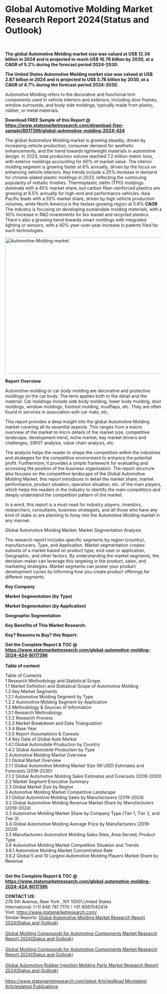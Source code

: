 <h1>Global Automotive Molding Market Research Report 2024(Status and Outlook)</h1><br/><p><strong>The global Automotive Molding market size was valued at US$ 12.34 billion in 2024 and is projected to reach US$ 16.78 billion by 2030, at a <strong>CAGR</strong> of 5.2% during the forecast period 2024-2030.</strong></p><p><strong>The United States Automotive Molding market size was valued at US$ 2.87 billion in 2024 and is projected to US$ 3.78 billion by 2030, at a <strong>CAGR</strong> of 4.7% during the forecast period 2024-2030.</strong></p><p>Automotive Molding refers to the decorative and functional trim components used in vehicle interiors and exteriors, including door frames, window surrounds, and body side moldings, typically made from plastic, rubber, or metal materials.</p><p><strong>Download FREE Sample of this Report @ <a href="https://www.statsmarketresearch.com/download-free-sample/8017396/global-automotive-molding-2024-424">https://www.statsmarketresearch.com/download-free-sample/8017396/global-automotive-molding-2024-424</a></strong></p><p>The global Automotive Molding market is growing steadily, driven by increasing vehicle production, consumer demand for aesthetic enhancements, and the trend towards lightweight materials in automotive design. In 2023, total production volume reached 7.2 million metric tons, with exterior moldings accounting for 60% of market value. The interior molding segment is growing faster at 6% annually, driven by the focus on enhancing vehicle interiors. Key trends include a 25% increase in demand for chrome-plated plastic moldings in 2023, reflecting the continuing popularity of metallic finishes. Thermoplastic olefin (TPO) moldings dominate with a 45% market share, but carbon fiber-reinforced plastics are growing at 8.5% annually for high-end and performance vehicles. Asia Pacific leads with a 55% market share, driven by high vehicle production volumes, while North America is the fastest-growing region at 5.8% <strong>CAGR</strong>. The industry is focusing on developing sustainable molding materials, with a 30% increase in R&D investments for bio-based and recycled plastics. There's also a growing trend towards smart moldings with integrated lighting or sensors, with a 40% year-over-year increase in patents filed for such technologies.</p><p><img alt="Automotive-Molding-market" src="https://www.grandresearchstore.com/assets/report-images/Automotive_Molding_market.png" style="width: 730px; height: 438px;"></p><p><strong>Report Overview</strong></p><p>Automotive molding or car body molding are decorative and protective moldings on the car body. The term applies both to the detail and the material. Car moldings include side body molding, lower body molding, door moldings, window moldings, footrest molding, mudflaps, etc. They are often found in services in association with car mats, etc.</p><p>This report provides a deep insight into the global Automotive Molding market covering all its essential aspects. This ranges from a macro overview of the market to micro details of the market size, competitive landscape, development trend, niche market, key market drivers and challenges, SWOT analysis, value chain analysis, etc.</p><p>The analysis helps the reader to shape the competition within the industries and strategies for the competitive environment to enhance the potential profit. Furthermore, it provides a simple framework for evaluating and accessing the position of the business organization. The report structure also focuses on the competitive landscape of the Global Automotive Molding Market, this report introduces in detail the market share, market performance, product situation, operation situation, etc. of the main players, which helps the readers in the industry to identify the main competitors and deeply understand the competition pattern of the market.</p><p>In a word, this report is a must-read for industry players, investors, researchers, consultants, business strategists, and all those who have any kind of stake or are planning to foray into the Automotive Molding market in any manner.</p><p>Global Automotive Molding Market: Market Segmentation Analysis</p><p>The research report includes specific segments by region (country), manufacturers, Type, and Application. Market segmentation creates subsets of a market based on product type, end-user or application, Geographic, and other factors. By understanding the market segments, the decision-maker can leverage this targeting in the product, sales, and marketing strategies. Market segments can power your product development cycles by informing how you create product offerings for different segments.</p><p><strong>Key Company</strong></p><p><strong>Market Segmentation (by Type)</strong></p><p><strong>Market Segmentation (<strong>by Application</strong>)</strong></p><p><strong>Geographic Segmentation</strong></p><p><strong>Key Benefits of This Market Research:</strong></p><p><strong>Key? <strong>Reasons to Buy</strong>? this Report:</strong></p><div><b>Get the Complete Report & TOC @ <a href="https://www.statsmarketresearch.com/global-automotive-molding-2024-424-8017396">https://www.statsmarketresearch.com/global-automotive-molding-2024-424-8017396</a></b></div><br><b>Table of content</b><p>Table of Contents<br /> 1 Research Methodology and Statistical Scope<br /> 1.1 Market Definition and Statistical Scope of Automotive Molding<br /> 1.2 Key Market Segments<br /> 1.2.1 Automotive Molding Segment by Type<br /> 1.2.2 Automotive Molding Segment by Application<br /> 1.3 Methodology & Sources of Information<br /> 1.3.1 Research Methodology<br /> 1.3.2 Research Process<br /> 1.3.3 Market Breakdown and Data Triangulation<br /> 1.3.4 Base Year<br /> 1.3.5 Report Assumptions & Caveats<br /> 1.4 Key Data of Global Auto Market<br /> 1.4.1 Global Automobile Production by Country<br /> 1.4.2 Global Automobile Production by Type<br /> 2 Automotive Molding Market Overview<br /> 2.1 Global Market Overview<br /> 2.1.1 Global Automotive Molding Market Size (M USD) Estimates and Forecasts (2019-2030)<br /> 2.1.2 Global Automotive Molding Sales Estimates and Forecasts (2019-2030)<br /> 2.2 Market Segment Executive Summary<br /> 2.3 Global Market Size by Region<br /> 3 Automotive Molding Market Competitive Landscape<br /> 3.1 Global Automotive Molding Sales by Manufacturers (2019-2024)<br /> 3.2 Global Automotive Molding Revenue Market Share by Manufacturers (2019-2024)<br /> 3.3 Automotive Molding Market Share by Company Type (Tier 1, Tier 2, and Tier 3)<br /> 3.4 Global Automotive Molding Average Price by Manufacturers (2019-2024)<br /> 3.5 Manufacturers Automotive Molding Sales Sites, Area Served, Product Type<br /> 3.6 Automotive Molding Market Competitive Situation and Trends<br /> 3.6.1 Automotive Molding Market Concentration Rate<br /> 3.6.2 Global 5 and 10 Largest Automotive Molding Players Market Share by Revenue<br /> <br><div><b>Get the Complete Report & TOC @ <a href="https://www.statsmarketresearch.com/global-automotive-molding-2024-424-8017396">https://www.statsmarketresearch.com/global-automotive-molding-2024-424-8017396</a></b></div></p> <b>CONTACT US:</b><br>276 5th Avenue, New York , NY 10001,United States<br>International: (+1) 646 781 7170 / +91 8087042414<br>Visit: <a href="https://www.statsmarketresearch.com/">https://www.statsmarketresearch.com/</a><br>Similar Reports: <a href="https://www.statsmarketresearch.com/global-automotive-molding-2024-424-8017396">Global Automotive Molding Market Research Report 2024(Status and Outlook)</a><br/><br/><a href="https://www.statsmarketresearch.com/global-automotive-molding-2024-424-8017396">Global Molding Compounds for Automotive Components Market Research Report 2024(Status and Outlook)</a><br/><br/><a href="https://www.statsmarketresearch.com/global-automotive-molding-2024-424-8017396">Global Molding Compounds for Automotive Components Market Research Report 2024(Status and Outlook)</a><br/><br/><a href="https://www.statsmarketresearch.com/global-automotive-molding-2024-424-8017396">Global Automotive Rubber Injection Molding Parts Market Research Report 2024(Status and Outlook)</a><br/><br/><a href="https://gyeongbokgung.com">https://www.statsmarketresearch.com/</a><a href="https://hallyeomaritime.com">latest Articles</a><a href="https://jingwansa.com">Read More</a><a href=https://nguoiviet.jp/">latest Articles</a><a href="https://www.intelmarketresearch.com/">latest Publications</a>